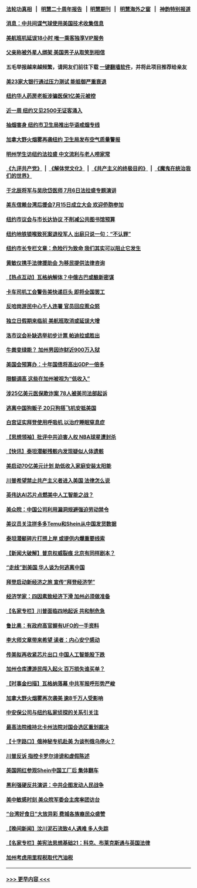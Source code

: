 #### [法轮功真相](https://github.com/gfw-breaker/truth/blob/master/README.md?t=0) &nbsp;&nbsp;|&nbsp;&nbsp; [明慧二十周年报告](https://github.com/gfw-breaker/mh-reports/blob/master/README.md?t=0) &nbsp;&nbsp;|&nbsp;&nbsp;[明慧期刊](https://github.com/gfw-breaker/mh-qikan) &nbsp;&nbsp;|&nbsp;&nbsp; [明慧海外之窗](https://github.com/gfw-breaker/mh-news/blob/master/README.md?t=0) &nbsp;&nbsp;|&nbsp;&nbsp; [神韵特别报道](https://github.com/gfw-breaker/mh-news/blob/master/shenyun.md?t=0)
#### [消息：中共间谍气球使用美国技术收集信息](../pages/nsc412/n14024759.md?t=06291843) 
#### [美航班机延误18小时 唯一乘客独享VIP服务](../pages/nsc412/n14024347.md?t=06291843) 
#### [父亲称被外星人绑架 美国男子从取笑到相信](../pages/nsc412/n14024670.md?t=06291843) 
#### 五毛举报越来越频繁，请网友们前往下载 [一键翻墙软件](https://github.com/gfw-breaker/ssr-accounts)，并将此项目推荐给亲友
#### [美23家大银行通过压力测试 能抵御严重衰退](../pages/nsc412/n14024622.md?t=06291843) 
#### [纽约华人药房老板涉骗医保1亿美元被控](../pages/nsc412/n14024616.md?t=06291843) 
#### [近一周 纽约又见2500无证客涌入](../pages/nsc412/n14024640.md?t=06291843) 
#### [抽烟害身 纽约市卫生局推出华语戒烟专线](../pages/nsc412/n14024636.md?t=06291843) 
#### [加拿大野火烟雾再袭纽约 卫生局发布空气质量警报](../pages/nsc412/n14024618.md?t=06291843) 
#### [明州学生访纽约法拉盛 中文流利与老人唠家常](../pages/nsc412/n14024630.md?t=06291843) 
#### [《九评共产党》](https://github.com/begood0513/9ping.md/blob/master/README.md) &nbsp;|&nbsp; [《解体党文化》](../../../../jtdwh.md/blob/master/README.md)  &nbsp;|&nbsp; [《共产主义的终极目的》](../../../../gczydzjmd.md/blob/master/README.md) &nbsp;|&nbsp; [《魔鬼在统治我们的世界》](../../../../mgztzwmdsj.md/blob/master/README.md) 
#### [于北辰将军与吴欣岱医师 7月6日法拉盛专题演讲](../pages/nsc412/n14024645.md?t=06291843) 
#### [美东信赖台湾后援会7月15日成立大会 欢迎侨胞参加](../pages/nsc412/n14024625.md?t=06291843) 
#### [纽约市议会与市长达协议 不削减公共图书馆预算](../pages/nsc412/n14024643.md?t=06291843) 
#### [纽约地铁锁喉致死案退役军人 出庭只说一句：“不认罪”](../pages/nsc412/n14024628.md?t=06291843) 
#### [纽约市长专栏文章：危险行为致命 我们其实可以阻止它发生](../pages/nsc412/n14024647.md?t=06291843) 
#### [黄敏仪携手法律援助会 为移民提供法律咨询](../pages/nsc412/n14024623.md?t=06291843) 
#### [【热点互动】瓦格纳解体？中俄古巴或酿新密谋](../pages/nsc412/n14024508.md?t=06291843) 
#### [卡车司机工会警告美快递巨头 即将全国罢工](../pages/nsc412/n14024536.md?t=06291843) 
#### [反哈岗游民中心千人连署 官员回应惹众怒](../pages/nsc412/n14024591.md?t=06291843) 
#### [独立日假期来临前 美航班取消或延误大增](../pages/nsc412/n14024527.md?t=06291843) 
#### [洛市议会补缺选举初步计票 帕迪拉或胜出](../pages/nsc412/n14024578.md?t=06291843) 
#### [牛粪变绿能？ 加州男因诈财近900万入狱](../pages/nsc412/n14024570.md?t=06291843) 
#### [美国会预算办：十年国债将高出GDP一倍多](../pages/nsc412/n14024420.md?t=06291843) 
#### [限额调高 这些在加州被视为“低收入”](../pages/nsc412/n14024552.md?t=06291843) 
#### [涉25亿美元医保欺诈案 78人被美司法部起诉](../pages/nsc412/n14024446.md?t=06291843) 
#### [逃离中国狗贩子 20只狗搭飞机安抵美国](../pages/nsc412/n14024399.md?t=06291843) 
#### [白宫证实拜登使用呼吸机 以治疗睡眠窒息症](../pages/nsc412/n14024431.md?t=06291843) 
#### [【思想领袖】批评中共迫害人权 NBA球星遭封杀](../pages/nsc412/n13997987.md?t=06291843) 
#### [【快讯】泰坦潜艇残骸内发现疑似人体遗骸](../pages/nsc412/n14024456.md?t=06291843) 
#### [美启动70亿美元计划 助低收入家庭安装太阳能](../pages/nsc412/n14024404.md?t=06291843) 
#### [川普希望禁止共产主义者进入美国 法律怎么说](../pages/nsc412/n14024328.md?t=06291843) 
#### [英伟达AI芯片点燃美中人工智能之战？](../pages/nsc412/n14024381.md?t=06291843) 
#### [美众院：中国公司利用漏洞规避强迫劳动禁令](../pages/nsc412/n14024344.md?t=06291843) 
#### [美议员关注拼多多Temu和Shein从中国发货数据](../pages/nsc412/n14024400.md?t=06291843) 
#### [泰坦潜艇碎片打捞上岸 或提供内爆重要线索](../pages/nsc412/n14024361.md?t=06291843) 
#### [【新闻大破解】普京权威裂痕 北京有同样剧本？](../pages/nsc412/n14024365.md?t=06291843) 
#### [“走线”到美国 华人谈为何逃离中国](../pages/nsc412/n14024392.md?t=06291843) 
#### [拜登启动新经济之旅 宣传“拜登经济学”](../pages/nsc412/n14024371.md?t=06291843) 
#### [经济学家：四因素致经济下滑 加州必须做准备](../pages/nsc412/n14023991.md?t=06291843) 
#### [【名家专栏】川普面临四地起诉 共和制危急](../pages/nsc412/n14023549.md?t=06291843) 
#### [鲁比奥：有政府高官握有UFO的一手资料](../pages/nsc412/n14024339.md?t=06291843) 
#### [李大师文章带来希望 读者：内心安宁感动](../pages/nsc412/n14024185.md?t=06291843) 
#### [传美拟再收紧芯片出口 中国人工智能股下跌](../pages/nsc412/n14024306.md?t=06291843) 
#### [加州仓库遭游民闯入起火 百万损失谁买单？](../pages/nsc412/n14023992.md?t=06291843) 
#### [【时事金扫描】瓦格纳落幕 中共军报呼形势严峻](../pages/nsc412/n14024331.md?t=06291843) 
#### [加拿大野火烟雾再次袭美 逾8千万人受影响](../pages/nsc412/n14024345.md?t=06291843) 
#### [中安保公司与纽约私家侦探的关系引关注](../pages/nsc412/n14023965.md?t=06291843) 
#### [最高法院维持北卡州法院对国会选区重划裁决](../pages/nsc412/n14023653.md?t=06291843) 
#### [【十字路口】俄神秘专机赴美 为谈判俄乌停火？](../pages/nsc412/n14024262.md?t=06291843) 
#### [川普反诉 指控卡罗尔诽谤和虚假陈述](../pages/nsc412/n14024277.md?t=06291843) 
#### [美国网红参观Shein中国工厂后 集体翻车](../pages/nsc412/n14024265.md?t=06291843) 
#### [黑利强硬反共演讲：中共企图发动人民战争](../pages/nsc412/n14024162.md?t=06291843) 
#### [美中敏感时刻 美众院军委会主席率团访台](../pages/nsc412/n14024129.md?t=06291843) 
#### [“台湾好食日”大放异彩 费城各族裔民众盛赞](../pages/nsc412/n14024186.md?t=06291843) 
#### [【晚间新闻】汶川泥石流致4人遇难 多人失踪](../pages/nsc412/n14024078.md?t=06291843) 
#### [【名家专栏】美宪法思想基础21：科克、布莱克斯通与英国法律](../pages/nsc412/n14021545.md?t=06291843) 
#### [加州考虑用里程税取代汽油税](../pages/nsc412/n14024037.md?t=06291843) 

----
#### [ >>> 更早内容 <<< ](../indexes/nsc412-earlier.md)
